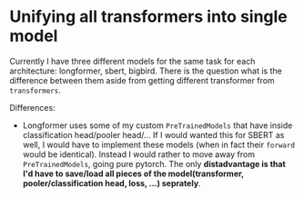 # Unifying all transformers into single model

Currently I have three different models for the same task for each architecture:
longformer, sbert, bigbird. There is the question what is the difference between
them aside from getting different transformer from `transformers`.

Differences:
- Longformer uses some of my custom `PreTrainedModels` that have inside
  classification head/pooler head/... If I would wanted this for SBERT as well,
  I would have to implement these models (when in fact their `forward` would be
  identical). Instead I would rather to move away from `PreTrainedModels`, going
  pure pytorch. The only **distadvantage is that I'd have to save/load all
  pieces of the model(transformer, pooler/classification head, loss, ...)
  seprately**.
